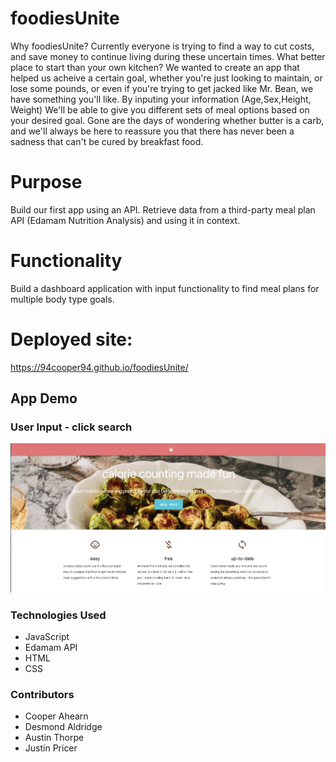 # foodiesUnite

Why foodiesUnite? Currently everyone is trying to find a way to cut costs, and save money to continue living during these uncertain times. What better place to start than your own kitchen? We wanted to create an app that helped us acheive a certain goal, whether you're just looking to maintain, or lose some pounds, or even if you're trying to get jacked like Mr. Bean, we have something you'll like. By inputing your information (Age,Sex,Height, Weight) We'll be able to give you different sets of meal options based on your desired goal. Gone are the days of wondering whether butter is a carb, and we'll always be here to reassure you that there has never been a sadness that can't be cured by breakfast food.

# Purpose
Build our first app using an API. Retrieve data from a third-party meal plan API (Edamam Nutrition Analysis) and using it in context.

# Functionality
Build a dashboard application with input functionality to find meal plans for multiple body type goals.

# Deployed site: 
https://94cooper94.github.io/foodiesUnite/

## App Demo
### User Input - click search 
![User Input](media/TOP.PNG)

### Technologies Used 
- JavaScript
- Edamam API
- HTML
- CSS

### Contributors
- Cooper Ahearn
- Desmond Aldridge
- Austin Thorpe
- Justin Pricer
